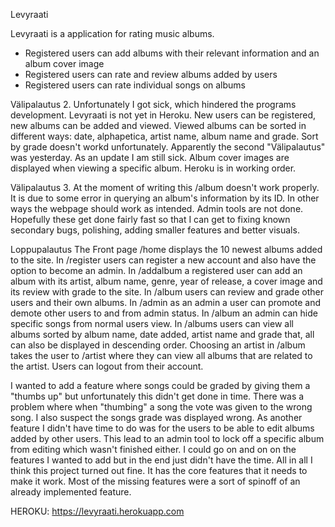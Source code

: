 Levyraati

Levyraati is a application for rating music albums.
- Registered users can add albums with their relevant information and an album cover image
- Registered users can rate and review albums added by users
- Registered users can rate individual songs on albums

Välipalautus 2.
Unfortunately I got sick, which hindered the programs development. Levyraati is not yet in Heroku.
New users can be registered, new albums can be added and viewed. Viewed albums can be sorted in different ways: date, alphapetica, artist name, album name and grade. Sort by grade doesn't workd unfortunately.
Apparently the second "Välipalautus" was yesterday. As an update I am still sick. Album cover images are displayed when viewing a specific album. 
Heroku is in working order.

Välipalautus 3.
At the moment of writing this /album doesn't work properly. It is due to some error in querying an album's information by its ID. In other ways the webpage should work as intended. Admin tools are not done.
Hopefully these get done fairly fast so that I can get to fixing known secondary bugs, polishing, adding smaller features and better visuals.

Loppupalautus
The Front page /home displays the 10 newest albums added to the site.
In /register users can register a new account and also have the option to become an admin. In /addalbum a registered user can add an album with its artist, album name, genre, year of release, a cover image and its review with grade to the site. In /album users can review and grade other users and their own albums.
In /admin as an admin a user can promote and demote other users to and from admin status. In /album an admin can hide specific songs from normal users view.
In /albums users can view all albums sorted by album name, date added, artist name and grade that, all can also be displayed in descending order.
Choosing an artist in /album takes the user to /artist where they can view all albums that are related to the artist.
Users can logout from their account.

I wanted to add a feature where songs could be graded by giving them a "thumbs up" but unfortunately this didn't get done in time. There was a problem where when "thumbing" a song the vote was given to the wrong song. I also suspect the songs grade was displayed wrong.
As another feature I didn't have time to do was for the users to be able to edit albums added by other users. This lead to an admin tool to lock off a specific album from editing which wasn't finished either.
I could go on and on on the features I wanted to add but in the end just didn't have the time. All in all I think this project turned out fine. It has the core features that it needs to make it work. Most of the missing features were a sort of spinoff of an already implemented feature.

HEROKU: https://levyraati.herokuapp.com
